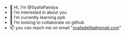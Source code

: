 - 👋 Hi, I’m @SyafaPandya
- 👀 I’m interested in about you
- 🌱 I’m currently learning ppb
- 💞️ I’m looking to collaborate on github
- 📫 you can reach me on email "syafadelita@gmail.com"

<!---
SyafaPandya/SyafaPandya is a ✨ special ✨ repository because its `README.md` (this file) appears on your GitHub profile.
You can click the Preview link to take a look at your changes.
--->
